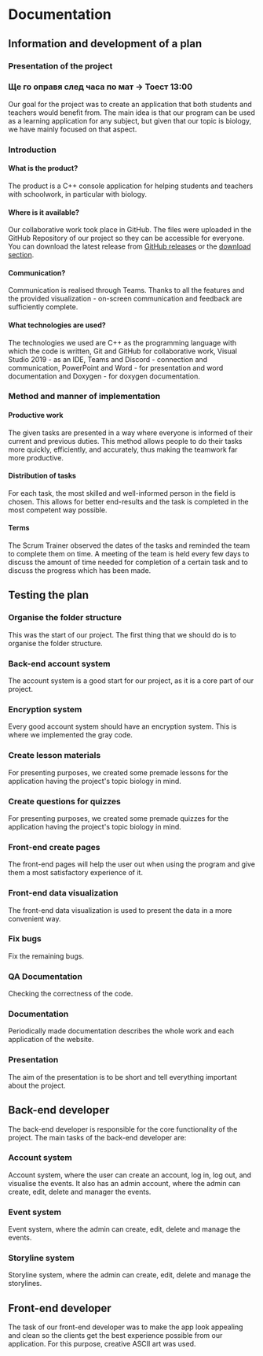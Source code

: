 # Documentation 
## Information and development of a plan
### Presentation of the project
### Ще го оправя след часа по мат -> Тоест 13:00
Our goal for the project was to create an application that both students and teachers would benefit from. The main idea is that our program can be used as a learning application for any subject, but given that our topic is biology, we have mainly focused on that aspect.

### Introduction
#### What is the product?
The product is a C++ console application for helping students and teachers with schoolwork, in particular with biology.
#### Where is it available?
Our collaborative work took place in GitHub. The files were uploaded in the GitHub Repository of our project so they can be accessible for everyone. You can download the latest release from [GitHub releases](https://github.com/SSIvanov19/lathraea-rhodopaea/releases/download/v1.0.0/Release.zip) or the [download section](DOWNLOAD.md).
#### Communication?
Communication is realised through Teams. Thanks to all the features and the provided visualization - on-screen communication and feedback are sufficiently complete.
#### What technologies are used?
The technologies we used are C++ as the programming language with which the code is written, Git and GitHub for collaborative work, Visual Studio 2019 - as an IDE, Teams and Discord - connection and communication, PowerPoint and Word - for presentation and word documentation and Doxygen - for doxygen documentation.

### Method and manner of implementation
#### Productive work
The given tasks are presented in a way where everyone is informed of their current and previous duties. This method allows people to do their tasks more quickly, efficiently, and accurately, thus making the teamwork far more productive.
#### Distribution of tasks
For each task, the most skilled and well-informed person in the field is chosen. This allows for better end-results and the task is completed in the most competent way possible.
#### Terms
The Scrum Trainer observed the dates of the tasks and reminded the team to complete them on time. A meeting of the team is held every few days to discuss the amount of time needed for completion of a certain task and to discuss the progress which has been made.

## Testing the plan
### Organise the folder structure
This was the start of our project. The first thing that we should do is to organise the folder structure.
### Back-end account system
The account system is a good start for our project, as it is a core part of our project.
### Encryption system
Every good account system should have an encryption system. This is where we implemented the gray code.
### Create lesson materials
For presenting purposes, we created some premade lessons for the application having the project's topic biology in mind.
### Create questions for quizzes
For presenting purposes, we created some premade quizzes for the application having the project's topic biology in mind.
### Front-end create pages
The front-end pages will help the user out when using the program and give them a most satisfactory  experience of it.
### Front-end data visualization
The front-end data visualization is used to present the data in a more convenient way.
### Fix bugs
Fix the remaining bugs. 
### QA Documentation
Checking the correctness of the code.
### Documentation
Periodically made documentation describes the whole work and each application of the website.
### Presentation
The aim of the presentation is to be short and tell everything important about the project.

## Back-end developer
The back-end developer is responsible for the core functionality of the project. The main tasks of the back-end developer are:
### Account system
Account system, where the user can create an account, log in, log out, and visualise the events. It also has an admin account, where the admin can create, edit, delete and manager the events.
### Event system
Event system, where the admin can create, edit, delete and manage the events. 
### Storyline system
Storyline system, where the admin can create, edit, delete and manage the storylines.


## Front-end developer
The task of our front-end developer was to make the app look appealing and clean so the clients get the best experience possible from our application. For this purpose, creative ASCII art was used.
